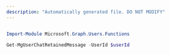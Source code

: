 ```yaml
---
description: "Automatically generated file. DO NOT MODIFY"
---
```


```powershell

Import-Module Microsoft.Graph.Users.Functions

Get-MgUserChatRetainedMessage -UserId $userId

```